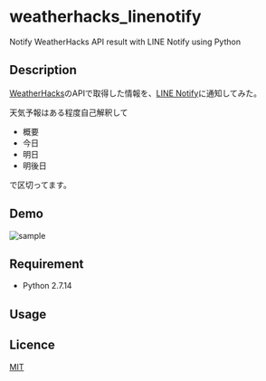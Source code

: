 # weatherhacks_linenotify
 Notify WeatherHacks API result with LINE Notify using Python

## Description
[WeatherHacks](http://weather.livedoor.com/weather_hacks/webservice)のAPIで取得した情報を、[LINE Notify](https://notify-bot.line.me/en/)に通知してみた。

天気予報はある程度自己解釈して
- 概要
- 今日
- 明日
- 明後日

で区切ってます。


## Demo
![sample](https://user-images.githubusercontent.com/1086578/37445231-0ea0c1aa-285a-11e8-8655-a858bc8d9663.jpeg)

## Requirement
- Python 2.7.14

## Usage

## Licence

[MIT](https://github.com/tcnksm/tool/blob/master/LICENCE)
